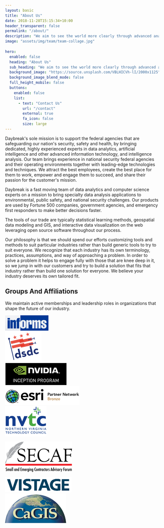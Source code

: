 ```yaml
---
layout: basic
title: "About Us"
date: 2018-11-28T15:15:34+10:00
header_transparent: false
permalink: "/about/"
description: "We aim to see the world more clearly through advanced analytics. Our work with energy, environmental, and public safety clients has shown that bringing modern data analytics and visualization into business processes helps everyone make smarter resource allocation decisions."
image: "assets/img/team/team-collage.jpg"

hero:
  enabled: false
  heading: "About Us"
  sub_heading: "We aim to see the world more clearly through advanced analytics. Our work with energy, environmental, and public safety clients has shown that bringing modern data analytics and visualization into business processes helps everyone make smarter resource allocation decisions."
  background_image: "https://source.unsplash.com/VBLHICVh-lI/2000x1125"
  background_image_blend_mode: false
  full_height_mobile: false
  buttons:
    enabled: false
    list:
      - text: "Contact Us"
        url: "/contact"
        external: true
        fa_icon: false
        size: large
---
```


Daybreak's sole mission is to support the federal agencies that are safeguarding our nation's security, safety and health, by bringing dedicated, highly experienced experts in data analytics, artificial intelligence and other advanced information technology, and intelligence analysis. Our team brings experience in national security federal agencies and their operating environments together with leading-edge technologies and techniques. We attract the best employees, create the best place for them to work, empower and engage them to succeed, and share their passion for the customer's mission. 

Daybreak is a fast moving team of data analytics and computer science experts on a mission to bring specialty data analysis applications to environmental, public safety, and national security challenges. Our products are used by Fortune 500 companies, government agencies, and emergency first responders to make better decisions faster.

The tools of our trade are typically statistical learning methods, geospatial data modeling and GIS, and interactive data visualization on the web leveraging open source software throughout our process.

Our philosophy is that we should spend our efforts customizing tools and methods to suit particular industries rather than build generic tools to try to suit everyone. We recognize that each industry has its own terminology, practices, assumptions, and way of approaching a problem. In order to solve a problem it helps to engage fully with those that are knee deep in it, so we jump in with our customers and try to build a solution that fits that industry rather than build one solution for everyone. We believe your industry deserves its own tailored fit.

## Groups And Affiliations
We maintain active memberships and leadership roles in organizations that shape the future of our industry.

 
<div class="row justify-content-center align-items-center">
<div class="col-4 col-lg-2 text-center mb-1 mt-1">
<a href="https://www.informs.org/"  target="_blank"><img class="my-0" src="/assets/img/associations/informs_logo.png" alt=""></a>
</div>

<div class="col-4 col-lg-2 text-center mb-1 mt-1">
<a href="https://www.datacommunitydc.org/data-science-dc"  target="_blank"><img class="my-0" src="/assets/img/associations/dsdc_logo.png" alt=""></a>
</div>

<div class="col-4 col-lg-2 text-center mb-1 mt-1">
<a href="https://www.nvidia.com/inception/"  target="_blank"><img class="my-0" src="/assets/img/associations/nvidia_inception_logo.png" alt=""></a>
</div>

<div class="col-4 col-lg-2 text-center mb-1 mt-1">
<a href="https://www.esri.com"  target="_blank"><img class="my-0" src="/assets/img/associations/esri_bronze_logo.png" alt=""></a>
</div>

<div class="col-4 col-lg-2 text-center mb-1 mt-1">
<a href="https://www.nvtc.org/"  target="_blank"><img class="my-0" src="/assets/img/associations/nvtc_logo.png" alt=""></a>
</div>

<div class="col-4 col-lg-2 text-center mb-1 mt-1">

<a href="https://www.secaf.org/"  target="_blank"><img class="my-0" src="/assets/img/associations/secaf_logo.png" alt=""></a>
</div>
<div class="col-4 col-lg-2 text-center mb-1 mt-1">
<a href="https://www.vistage.com/"  target="_blank"><img class="my-0" src="/assets/img/associations/vistage_logo.png" alt=""></a>
</div>
<div class="col-4 col-lg-2 text-center mb-1 mt-1">
<a href="https://cartogis.org/"  target="_blank"><img class="my-0" src="/assets/img/associations/cagis_logo.png" alt=""></a>
</div>

</div>

               

